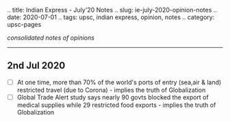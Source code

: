 .. title: Indian Express - July'20  Notes
.. slug: ie-july-2020-opinion-notes
.. date: 2020-07-01 
.. tags: upsc, indian express, opinion, notes
.. category: upsc-pages

*consolidated notes of opinions*
<!-- TEASER_END -->

***

## 2nd Jul 2020
- [ ] At one time, more than 70% of the world's ports of entry (sea,air & land) restricted travel (due to Corona) - implies the truth of Globalization
- [ ] Global Trade Alert study says nearly 90 govts blocked the export of medical supplies while 29 restricted food exports - implies the truth of Globalization